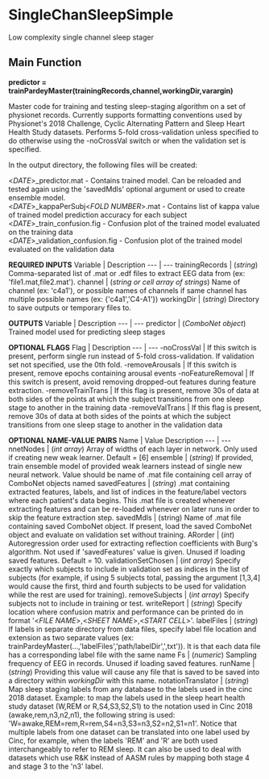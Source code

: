 # SingleChanSleepSimple
Low complexity single channel sleep stager

## Main Function 
**predictor = trainPardeyMaster(trainingRecords,channel,workingDir,varargin)**

Master code for training and testing sleep-staging algorithm on a set of physionet records.
Currently supports formatting conventions used by Physionet's 2018 Challenge, Cyclic Alternating
Pattern and Sleep Heart Health Study datasets.
Performs 5-fold cross-validation unless specified to do otherwise using the -noCrossVal switch or when
the validation set is specified.

In the output directory, the following files will be created:

\<_DATE_\>\_predictor.mat - Contains trained model. Can be reloaded and tested again using the 'savedMdls' optional argument or used to create ensemble model.\
\<_DATE_\>\_kappaPerSubj\<_FOLD NUMBER_\>.mat - Contains list of kappa value of trained model prediction accuracy for each subject\
\<_DATE_\>\_train_confusion.fig - Confusion plot of the trained model evaluated on the training data\
\<_DATE_\>\_validation_confusion.fig - Confusion plot of the trained model evaluated on the validation data
  
**REQUIRED INPUTS**
Variable | Description
--- | --- 
trainingRecords | (_string_) Comma-separated list of .mat or .edf files to extract EEG data from (ex: 'file1.mat,file2.mat').
channel | (_string or cell array of strings_) Name of channel (ex: 'c4a1'), or possible names of channels if same channel has multiple possible names (ex: {'c4a1','C4-A1'})
workingDir | (_string_) Directory to save outputs or temporary files to.
 
**OUTPUTS**
Variable | Description
--- | --- 
predictor | (_ComboNet object_) Trained model used for predicting sleep stages 
 
**OPTIONAL FLAGS**
Flag | Description
--- | --- 
-noCrossVal | If this switch is present, perform single run instead of 5-fold cross-validation. If validation set not specified, use the 0th fold.
-removeArousals | If this switch is present, remove epochs containing arousal events
-noFeatureRemoval | If this switch is present, avoid removing dropped-out features during feature extraction.
-removeTrainTrans | If this flag is present, remove 30s of data at both sides of the points at which the subject transitions from one sleep stage to another in the training data
-removeValTrans | If this flag is present, remove 30s of data at both sides of the points at which the subject transitions from one sleep stage to another in the validation data

**OPTIONAL NAME-VALUE PAIRS**
Name | Value Description
--- | --- 
nnetNodes | (_int array_) Array of widths of each layer in network. Only used if creating new weak learner. Default = [6]
ensemble | (_string_) If provided, train ensemble model of provided weak learners instead of single new neural network. Value should be name of .mat file containing cell array of ComboNet objects named
savedFeatures | (_string_) .mat containing extracted features, labels, and list of indices in the feature/label vectors where each patient's data begins. This .mat file is created whenever extracting features and can be re-loaded whenever on later runs in order to skip the feature extraction step.
savedMdls | (string) Name of .mat file containing saved ComboNet object. If present, load the saved ComboNet object and evaluate on validation set without training.
ARorder | (_int_) Autoregression order used for extracting reflection coefficients with Burg's algorithm. Not used if 'savedFeatures' value is given. Unused if loading saved features. Default = 10.
validationSetChosen | (_int array_) Specify exactly which subjects to include in validation set as indices in the list of subjects (for example, if using 5 subjects total, passing the argument [1,3,4] would cause the first, third and fourth subjects to be used for validation while the rest are used for training). 
removeSubjects | (_int array_) Specify subjects not to include in training or test.
writeReport | (_string_) Specify location where confusion matrix and performance can be printed do in format '\<_FILE NAME_\>,\<_SHEET NAME_\>,\<_START CELL_\>'.
labelFiles | (_string_) If labels in separate directory from data files, specify label file location and extension as two separate values (ex: trainPardeyMaster(...,'labelFiles','path/labelDir',',txt')). It is that each data file has a corresponding label file with the same name
Fs | (_numeric_) Sampling frequency of EEG in records. Unused if loading saved features.
runName | (_string_) Providing this value will cause any file that is saved to be saved into a directory within _workingDir_ with this name.
notationTranslator | (_string_) Map sleep staging labels from any database to the labels used in the cinc 2018 dataset. Example: to map the labels used in the sleep heart health study dataset (W,REM or R,S4,S3,S2,S1) to the notation used in Cinc 2018 (awake,rem,n3,n2,n1), the following string is used: 'W=awake,REM=rem,R=rem,S4=n3,S3=n3,S2=n2,S1=n1'. Notice that multiple labels from one dataset can be translated into one label used by Cinc, for example, when the labels 'REM' and 'R' are both used interchangeably to refer to REM sleep. It can also be used to deal with datasets which use R&K instead of AASM rules by mapping both stage 4 and stage 3 to the 'n3' label.
